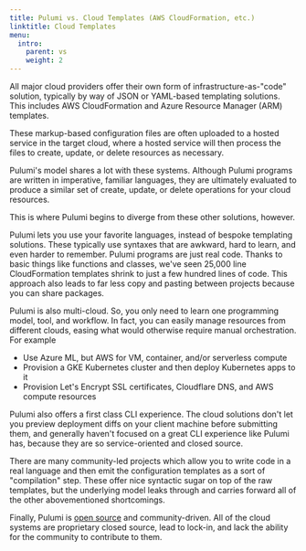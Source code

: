 ```yaml
---
title: Pulumi vs. Cloud Templates (AWS CloudFormation, etc.)
linktitle: Cloud Templates
menu:
  intro:
    parent: vs
    weight: 2
---
```


All major cloud providers offer their own form of infrastructure-as-"code" solution, typically by way of JSON or
YAML-based templating solutions. This includes AWS CloudFormation and Azure Resource Manager (ARM) templates.

These markup-based configuration files are often uploaded to a hosted service in the target cloud, where a hosted
service will then process the files to create, update, or delete resources as necessary.

Pulumi's model shares a lot with these systems. Although Pulumi programs are written in imperative, familiar languages,
they are ultimately evaluated to produce a similar set of create, update, or delete operations for your cloud resources.

This is where Pulumi begins to diverge from these other solutions, however.

Pulumi lets you use your favorite languages, instead of bespoke templating solutions. These typically use syntaxes that
are awkward, hard to learn, and even harder to remember. Pulumi programs are just real code. Thanks to basic things
like functions and classes, we've seen 25,000 line CloudFormation templates shrink to just a few hundred lines of code.
This approach also leads to far less copy and pasting between projects because you can share packages.

Pulumi is also multi-cloud. So, you only need to learn one programming model, tool, and workflow. In fact, you can
easily manage resources from different clouds, easing what would otherwise require manual orchestration. For example

* Use Azure ML, but AWS for VM, container, and/or serverless compute
* Provision a GKE Kubernetes cluster and then deploy Kubernetes apps to it
* Provision Let's Encrypt SSL certificates, Cloudflare DNS, and AWS compute resources

Pulumi also offers a first class CLI experience. The cloud solutions don't let you preview deployment diffs on
your client machine before submitting them, and generally haven't focused on a great CLI experience like Pulumi has,
because they are so service-oriented and closed source.

There are many community-led projects which allow you to write code in a real language and then emit the
configuration templates as a sort of "compilation" step. These offer nice syntactic sugar on top of the raw
templates, but the underlying model leaks through and carries forward all of the other abovementioned shortcomings.

Finally, Pulumi is [open source](https://github.com/pulumi/pulumi) and community-driven. All of the cloud systems are
proprietary closed source, lead to lock-in, and lack the ability for the community to contribute to them.
